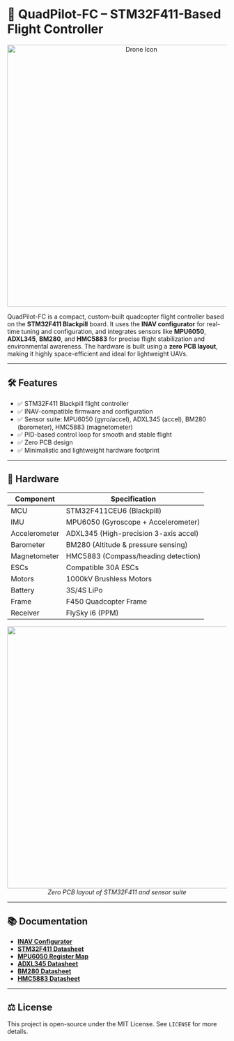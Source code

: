 # 🚁 QuadPilot-FC – STM32F411-Based Flight Controller

<p align="center">
  <img src="https://drive.google.com/uc?export=view&id=1qYn6Pgk2dRrZZ9FfdGF-8EtIsHSCfpHK" alt="Drone Icon" width="600"/>
</p>

QuadPilot-FC is a compact, custom-built quadcopter flight controller based on the **STM32F411 Blackpill** board. It uses the **INAV configurator** for real-time tuning and configuration, and integrates sensors like **MPU6050**, **ADXL345**, **BM280**, and **HMC5883** for precise flight stabilization and environmental awareness. The hardware is built using a **zero PCB layout**, making it highly space-efficient and ideal for lightweight UAVs.

---

## 🛠️ Features

- ✅ STM32F411 Blackpill flight controller  
- ✅ INAV-compatible firmware and configuration  
- ✅ Sensor suite: MPU6050 (gyro/accel), ADXL345 (accel), BM280 (barometer), HMC5883 (magnetometer)  
- ✅ PID-based control loop for smooth and stable flight  
- ✅ Zero PCB design  
- ✅ Minimalistic and lightweight hardware footprint  

---

## 🧩 Hardware 

<p align="center">

<table>
  <thead>
    <tr>
      <th>Component</th>
      <th>Specification</th>
    </tr>
  </thead>
  <tbody>
    <tr><td>MCU</td><td>STM32F411CEU6 (Blackpill)</td></tr>
    <tr><td>IMU</td><td>MPU6050 (Gyroscope + Accelerometer)</td></tr>
    <tr><td>Accelerometer</td><td>ADXL345 (High-precision 3-axis accel)</td></tr>
    <tr><td>Barometer</td><td>BM280 (Altitude & pressure sensing)</td></tr>
    <tr><td>Magnetometer</td><td>HMC5883 (Compass/heading detection)</td></tr>
    <tr><td>ESCs</td><td>Compatible 30A ESCs</td></tr>
    <tr><td>Motors</td><td>1000kV Brushless Motors</td></tr>
    <tr><td>Battery</td><td>3S/4S LiPo</td></tr>
    <tr><td>Frame</td><td>F450 Quadcopter Frame</td></tr>
    <tr><td>Receiver</td><td>FlySky i6 (PPM)</td></tr>
  </tbody>
</table>

</p>

<p align="center">
  <img src="images/flight_controller_layout.png" width="600"/>
  <br>
  <i>Zero PCB layout of STM32F411 and sensor suite</i>
</p>

---

## 📚 Documentation

- **[INAV Configurator](https://github.com/iNavFlight/inav-configurator)**  
- **[STM32F411 Datasheet](https://www.st.com/resource/en/datasheet/stm32f411ce.pdf)**  
- **[MPU6050 Register Map](https://invensense.tdk.com/wp-content/uploads/2015/02/MPU-6000-Register-Map1.pdf)**  
- **[ADXL345 Datasheet](https://www.analog.com/media/en/technical-documentation/data-sheets/adxl345.pdf)**  
- **[BM280 Datasheet](https://www.bosch-sensortec.com/media/boschsensortec/downloads/datasheets/bst-bme280-ds002.pdf)**  
- **[HMC5883 Datasheet](https://cdn.sparkfun.com/datasheets/Sensors/Magneto/HMC5883L.pdf)**  

---

## ⚖️ License

This project is open-source under the MIT License. See `LICENSE` for more details.
